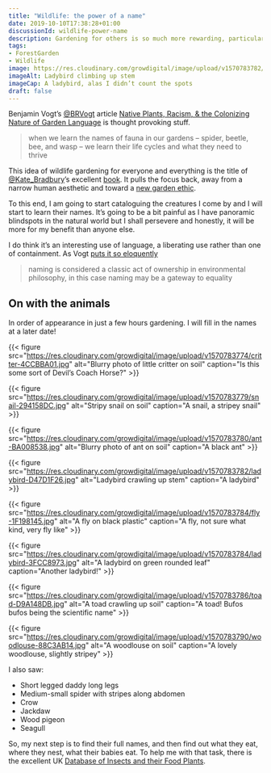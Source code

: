 ```yaml
---
title: "Wildlife: the power of a name"
date: 2019-10-10T17:38:28+01:00
discussionId: wildlife-power-name
description: Gardening for others is so much more rewarding, particularly when you know their names
tags: 
- ForestGarden
- Wildlife
image: https://res.cloudinary.com/growdigital/image/upload/v1570783782/ladybird-D47D1F26.jpg
imageAlt: Ladybird climbing up stem
imageCap: A ladybird, alas I didn’t count the spots
draft: false
---
```


Benjamin Vogt’s [@BRVogt](https://mobile.twitter.com/BRVogt) article [
Native Plants, Racism, & the Colonizing Nature of Garden Language](https://www.monarchgard.com/thedeepmiddle/native-plants-racism-the-colonizing-nature-of-garden-language) is thought provoking stuff.

> when we learn the names of fauna in our gardens – spider, beetle, bee, and wasp – we learn their life cycles and what they need to thrive

This idea of wildlife gardening for everyone and everything is the title of [@Kate_Bradbury](https://mobile.twitter.com/Kate_Bradbury)’s excellent [book](https://www.nhbs.com/wildlife-gardening-for-everyone-and-everything-book?bkfno=244291). It pulls the focus back, away from a narrow human aesthetic and toward a [new garden ethic](https://newsociety.com/Books/N/A-New-Garden-Ethic).

To this end, I am going to start cataloguing the creatures I come by and I will start to learn their names. It’s going to be a bit painful as I have panoramic blindspots in the natural world but I shall persevere and honestly, it will be more for my benefit than anyone else.

I do think it’s an interesting use of language, a liberating use rather than one of containment. As Vogt [puts it so eloquently](https://www.monarchgard.com/thedeepmiddle/native-plants-racism-the-colonizing-nature-of-garden-language)

> naming is considered a classic act of ownership in environmental philosophy, in this case naming may be a gateway to equality

## On with the animals

In order of appearance in just a few hours gardening. I will fill in the names at a later date!

{{< figure src="https://res.cloudinary.com/growdigital/image/upload/v1570783774/critter-4CCBBA01.jpg" alt="Blurry photo of little critter on soil" caption="Is this some sort of Devil’s Coach Horse?" >}}

{{< figure src="https://res.cloudinary.com/growdigital/image/upload/v1570783779/snail-294158DC.jpg" alt="Stripy snail on soil" caption="A snail, a stripey snail" >}}

{{< figure src="https://res.cloudinary.com/growdigital/image/upload/v1570783780/ant-BA008538.jpg" alt="Blurry photo of ant on soil" caption="A black ant" >}}

{{< figure src="https://res.cloudinary.com/growdigital/image/upload/v1570783782/ladybird-D47D1F26.jpg" alt="Ladybird crawling up stem" caption="A ladybird" >}}

{{< figure src="https://res.cloudinary.com/growdigital/image/upload/v1570783784/fly-1F198145.jpg" alt="A fly on black plastic" caption="A fly, not sure what kind, very fly like" >}}

{{< figure src="https://res.cloudinary.com/growdigital/image/upload/v1570783784/ladybird-3FCC8973.jpg" alt="A ladybird on green rounded leaf" caption="Another ladybird!" >}}

{{< figure src="https://res.cloudinary.com/growdigital/image/upload/v1570783786/toad-D9A148DB.jpg" alt="A toad crawling up soil" caption="A toad! Bufos bufos being the scientific name" >}}

{{< figure src="https://res.cloudinary.com/growdigital/image/upload/v1570783790/woodlouse-88C3AB14.jpg" alt="A woodlouse on soil" caption="A lovely woodlouse, slightly stripey" >}}

I also saw: 

* Short legged daddy long legs
* Medium-small spider with stripes along abdomen
* Crow
* Jackdaw
* Wood pigeon
* Seagull

So, my next step is to find their full names, and then find out what they eat, where they nest, what their babies eat. To help me with that task, there is the excellent UK [Database of Insects and their Food Plants](https://www.brc.ac.uk/dbif/homepage.aspx).

